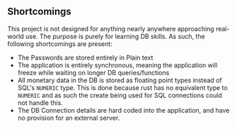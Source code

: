## Shortcomings

This project is not designed for anything nearly anywhere approaching real-world use.
The purpose is purely for learning DB skills. As such, the following shortcomings are present:

- The Passwords are stored entirely in Plain text
- The application is entirely synchronous, meaning the application will freeze while waiting on longer DB queries/functions
- All monetary data in the DB is stored as floating point types instead of SQL's `NUMERIC` type. This is done because 
rust has no equivalent type to `NUMERIC` and as such the create being used for SQL connections could not handle this.
- The DB Connection details are hard coded into the application, and have no provision for an external server. 
